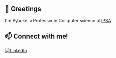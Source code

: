 ## 👋 Greetings
I'm Aybuke, a Professor in Computer science at <a href="https://www.ipsa.fr/">IPSA</a>

## 📫 Connect with me!
<a href="https://www.linkedin.com/in/aybukeozturk/" target="_blank"><img alt="LinkedIn" src="https://img.shields.io/badge/linkedin-%230077B5.svg?&style=for-the-badge&logo=linkedin&logoColor=white" /></a>


